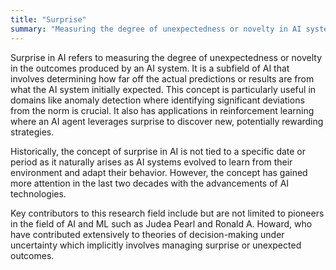 ```yaml
---
title: "Surprise"
summary: "Measuring the degree of unexpectedness or novelty in AI systems."
---
```


Surprise in AI refers to measuring the degree of unexpectedness or novelty in the outcomes produced by an AI system. It is a subfield of AI that involves determining how far off the actual predictions or results are from what the AI system initially expected. This concept is particularly useful in domains like anomaly detection where identifying significant deviations from the norm is crucial. It also has applications in reinforcement learning where an AI agent leverages surprise to discover new, potentially rewarding strategies.

Historically, the concept of surprise in AI is not tied to a specific date or period as it naturally arises as AI systems evolved to learn from their environment and adapt their behavior. However, the concept has gained more attention in the last two decades with the advancements of AI technologies.

Key contributors to this research field include but are not limited to pioneers in the field of AI and ML such as Judea Pearl and Ronald A. Howard, who have contributed extensively to theories of decision-making under uncertainty which implicitly involves managing surprise or unexpected outcomes.
